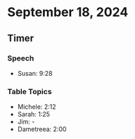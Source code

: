 # September 18, 2024

## Timer

### Speech

- Susan: 9:28

### Table Topics

- Michele: 2:12
- Sarah: 1:25
- Jim: -
- Dametreea: 2:00
